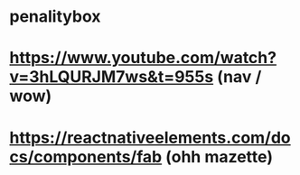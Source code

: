 # penalitybox
# https://www.youtube.com/watch?v=3hLQURJM7ws&t=955s   (nav / wow)
# https://reactnativeelements.com/docs/components/fab (ohh mazette)
 
